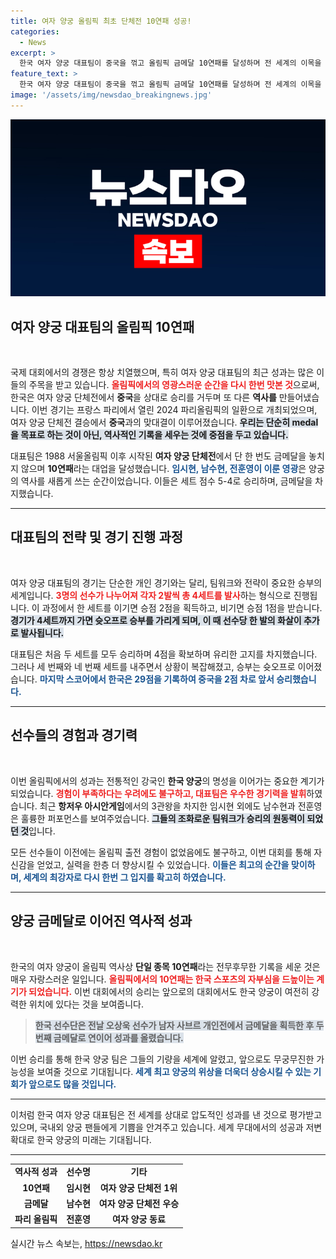 ```yaml
---
title: 여자 양궁 올림픽 최초 단체전 10연패 성공!
categories:
  - News
excerpt: >
  한국 여자 양궁 대표팀이 중국을 꺾고 올림픽 금메달 10연패를 달성하며 전 세계의 이목을 집중시켰다! 슛오프 대결 끝에 승리를 거두며 최강의 자리를 다시 한번 확고히 한 이들의 우승 여정을 놓치지 마세요!
feature_text: >
  한국 여자 양궁 대표팀이 중국을 꺾고 올림픽 금메달 10연패를 달성하며 전 세계의 이목을 집중시켰다! 슛오프 대결 끝에 승리를 거두며 최강의 자리를 다시 한번 확고히 한 이들의 우승 여정을 놓치지 마세요!
image: '/assets/img/newsdao_breakingnews.jpg'
---
```


<p><img src="/assets/img/newsdao_breakingnews.jpg" alt="koreaapp 속보" /></p>

<h2 data-ke-size="size26">여자 양궁 대표팀의 올림픽 10연패</h2>

<p data-ke-size="size16">&nbsp;</p>

<p>국제 대회에서의 경쟁은 항상 치열했으며, 특히 여자 양궁 대표팀의 최근 성과는 많은 이들의 주목을 받고 있습니다. <b><span style="color: #ee2323;">올림픽에서의 영광스러운 순간을 다시 한번 맛본 것</span></b>으로써, 한국은 여자 양궁 단체전에서 <strong>중국</strong>을 상대로 승리를 거두며 또 다른 <b>역사를</b> 만들어냈습니다. 이번 경기는 프랑스 파리에서 열린 2024 파리올림픽의 일환으로 개최되었으며, 여자 양궁 단체전 결승에서 <strong>중국</strong>과의 맞대결이 이루어졌습니다. <b><span style="background-color: #21538527;">우리는 단순히 medal을 목표로 하는 것이 아닌, 역사적인 기록을 세우는 것에 중점을 두고 있습니다.</span></b> </p>

<p>대표팀은 1988 서울올림픽 이후 시작된 <b>여자 양궁 단체전</b>에서 단 한 번도 금메달을 놓치지 않으며 <strong>10연패</strong>라는 대업을 달성했습니다. <b><span style="color: #1a5490;">임시현, 남수현, 전훈영이 이룬 영광</span></b>은 양궁의 역사를 새롭게 쓰는 순간이었습니다. 이들은 세트 점수 5-4로 승리하며, 금메달을 차지했습니다.</p>

<hr />

<h2 data-ke-size="size26">대표팀의 전략 및 경기 진행 과정</h2>

<p data-ke-size="size16">&nbsp;</p>

<p>여자 양궁 대표팀의 경기는 단순한 개인 경기와는 달리, 팀워크와 전략이 중요한 승부의 세계입니다. <b><span style="color: #ee2323;">3명의 선수가 나누어져 각자 2발씩 총 4세트를 발사</span></b>하는 형식으로 진행됩니다. 이 과정에서 한 세트를 이기면 승점 2점을 획득하고, 비기면 승점 1점을 받습니다. <b><span style="background-color: #21538527;">경기가 4세트까지 가면 슛오프로 승부를 가리게 되며, 이 때 선수당 한 발의 화살이 추가로 발사됩니다.</span></b> </p>

<p>대표팀은 처음 두 세트를 모두 승리하며 4점을 확보하며 유리한 고지를 차지했습니다. 그러나 세 번째와 네 번째 세트를 내주면서 상황이 복잡해졌고, 승부는 슛오프로 이어졌습니다. <b><span style="color: #1a5490;">마지막 스코어에서 한국은 29점을 기록하여 중국을 2점 차로 앞서 승리했습니다.</span></b></p>

<hr />

<h2 data-ke-size="size26">선수들의 경험과 경기력</h2>

<p data-ke-size="size16">&nbsp;</p>

<p>이번 올림픽에서의 성과는 전통적인 강국인 <strong>한국 양궁</strong>의 명성을 이어가는 중요한 계기가 되었습니다. <b><span style="color: #ee2323;">경험이 부족하다는 우려에도 불구하고, 대표팀은 우수한 경기력을 발휘</span></b>하였습니다. 최근 <strong>항저우 아시안게임</strong>에서의 3관왕을 차지한 임시현 외에도 남수현과 전훈영은 훌륭한 퍼포먼스를 보여주었습니다. <b><span style="background-color: #21538527;">그들의 조화로운 팀워크가 승리의 원동력이 되었던 것</span></b>입니다.</p>

<p>모든 선수들이 이전에는 올림픽 출전 경험이 없었음에도 불구하고, 이번 대회를 통해 자신감을 얻었고, 실력을 한층 더 향상시킬 수 있었습니다. <b><span style="color: #1a5490;">이들은 최고의 순간을 맞이하며, 세계의 최강자로 다시 한번 그 입지를 확고히 하였습니다.</span></b></p>

<hr />

<h2 data-ke-size="size26">양궁 금메달로 이어진 역사적 성과</h2>

<p data-ke-size="size16">&nbsp;</p>

<p>한국의 여자 양궁이 올림픽 역사상 <strong>단일 종목 10연패</strong>라는 전무후무한 기록을 세운 것은 매우 자랑스러운 일입니다. <b><span style="color: #ee2323;">올림픽에서의 10연패는 한국 스포츠의 자부심을 드높이는 계기가 되었습니다.</span></b> 이번 대회에서의 승리는 앞으로의 대회에서도 한국 양궁이 여전히 강력한 위치에 있다는 것을 보여줍니다.</p>

<blockquote>
<b><span style="background-color: #21538527;">한국 선수단은 전날 오상욱 선수가 남자 사브르 개인전에서 금메달을 획득한 후 두 번째 금메달로 연이어 성과를 올렸습니다.</span></b>
</blockquote>

<p>이번 승리를 통해 한국 양궁 팀은 그들의 기량을 세계에 알렸고, 앞으로도 무궁무진한 가능성을 보여줄 것으로 기대됩니다. <b><span style="color: #1a5490;">세계 최고 양궁의 위상을 더욱더 상승시킬 수 있는 기회가 앞으로도 많을 것입니다.</span></b></p>

<hr />

<p data-ke-size="size16">이처럼 한국 여자 양궁 대표팀은 전 세계를 상대로 압도적인 성과를 낸 것으로 평가받고 있으며, 국내외 양궁 팬들에게 기쁨을 안겨주고 있습니다. 세계 무대에서의 성공과 저변 확대로 한국 양궁의 미래는 기대됩니다.</p> 

<hr>

<table style="width: 100%;">
  <tr>
    <td style="text-align: center; height: 17px;"><b>역사적 성과</b></td>
    <td style="text-align: center; height: 17px;"><b>선수명</b></td>
    <td style="text-align: center; height: 17px;"><b>기타</b></td>
  </tr>
  <tr>
    <td style="text-align: center; height: 17px;"><b>10연패</b></td>
    <td style="text-align: center; height: 17px;"><b>임시현</b></td>
    <td style="text-align: center; height: 17px;"><b>여자 양궁 단체전 1위</b></td>
  </tr>
  <tr>
    <td style="text-align: center; height: 17px;"><b>금메달</b></td>
    <td style="text-align: center; height: 17px;"><b>남수현</b></td>
    <td style="text-align: center; height: 17px;"><b>여자 양궁 단체전 우승</b></td>
  </tr>
  <tr>
    <td style="text-align: center; height: 17px;"><b>파리 올림픽</b></td>
    <td style="text-align: center; height: 17px;"><b>전훈영</b></td>
    <td style="text-align: center; height: 17px;"><b>여자 양궁 동료</b></td>
  </tr>
</table>
실시간 뉴스 속보는, <a href="https://newsdao.kr" rel="dofollow">https://newsdao.kr</a>


